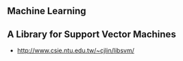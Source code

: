 ## Machine Learning

## A Library for Support Vector Machines
- http://www.csie.ntu.edu.tw/~cjlin/libsvm/





<!-- PROJECTS_LIST_START -->
<!-- PROJECTS_LIST_END -->
